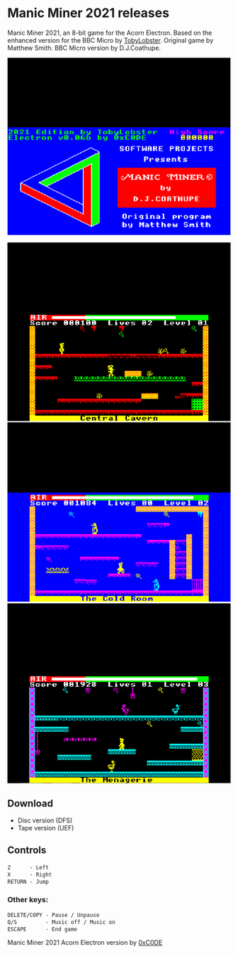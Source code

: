 # Manic Miner 2021 releases

Manic Miner 2021, an 8-bit game for the Acorn Electron.
Based on the enhanced version for the BBC Micro by [TobyLobster](https://github.com/TobyLobster/ManicMiner2021).
Original game by Matthew Smith. BBC Micro version by D.J.Coathupe.

![Manic Miner 2021 Intro Screen](https://github.com/0xC0DE6502/manic-miner-2021-releases/blob/main/res/intro-screen.png?raw=true)

![Manic Miner 2021 Screenshot 1](https://github.com/0xC0DE6502/manic-miner-2021-releases/blob/main/res/screenshot1.png?raw=true)
![Manic Miner 2021 Screenshot 2](https://github.com/0xC0DE6502/manic-miner-2021-releases/blob/main/res/screenshot2.png?raw=true)
![Manic Miner 2021 Screenshot 3](https://github.com/0xC0DE6502/manic-miner-2021-releases/blob/main/res/screenshot3.png?raw=true)

## Download
* Disc version (DFS)
* Tape version (UEF)

## Controls

```
Z      - Left
X      - Right
RETURN - Jump
```

### Other keys:

```
DELETE/COPY - Pause / Unpause
Q/S         - Music off / Music on
ESCAPE      - End game
```

Manic Miner 2021 Acorn Electron version by [0xC0DE](https://twitter.com/0xC0DE6502)

